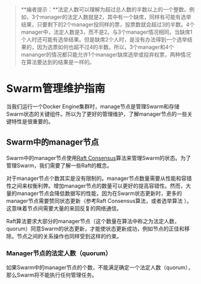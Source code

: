 > **编者提示：**法定人数可以理解为超过总人数的半数以上的一个整数。例如，3个manager的法定人数就是2，其中有一个缺席，同样有可能有选举结果，只要剩下的2个manager投同样的票，投票数就会超过3的半数。4个manager中，法定人数是3，而不是2。与3个manager情况相同，当缺席1个人时还可能有选举结果。但是缺席2个人时，是没有办法得到一个选举结果的，因为选票如何也超不过4的半数。所以，3个manager和4个mananger的情况都只能允许1个manager缺席选举或投弃权票，两种情况在算法要达到的结果是一样的。

# Swarm管理维护指南

当我们运行一个Docker Engine集群时，manage节点是管理Swarm和存储Swarm状态的关键组件。所以为了更好的管理维护，了解manager节点的一些关键特性是很重要的。

## Swarm中的manager节点

Swarm中的manager节点使用[Raft Consensus](https://docs.docker.com/engine/swarm/raft/)算法来管理Swarm的状态。为了管理Swarm，我们需要了解一些Raft的概念。

对于manager节点个数其实是没有限制的。manager节点数量需要从性能和容错性之间来权衡利弊。增加manager节点的数量可以更好的提高容错性。然而，大量的manager节点会降低数据写的性能，因为在Swarm状态更新时，更多的manager节点需要赞同状态更新（参考Raft Consensus算法，或者选举算法 ）。这意味着节点间需要大量的来回反复的网络通信。

Raft算法要求大部分的manager节点（这个数量在算法中称之为法定人数，quorum）同意Swarm的状态更新，才能使状态更新成功，例如节点的正佳和移除。节点之间的关系操作也同样受到这样的约束。

### Manager节点的法定人数（quorum）

如果Swarm中的manager节点的个数，不能满足确定一个法定人数（quorum），那么Swarm将不能执行任何管理任务。